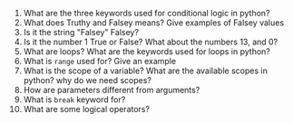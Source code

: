 1. What are the three keywords used for conditional logic in python?
2. What does Truthy and Falsey means? Give examples of Falsey values
3. Is it the string "Falsey" Falsey?
4. Is it the number 1 True or False? What about the numbers 13, and 0?
5. What are loops? What are the keywords used for loops in python?
6. What is `range` used for? Give an example
7. What is the scope of a variable? What are the available scopes in python? why do we need scopes?
8. How are parameters different from arguments?
9. What is `break` keyword for?
10. What are some logical operators?
